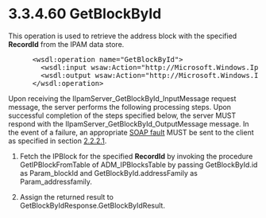 <html dir="LTR" xmlns:mshelp="http://msdn.microsoft.com/mshelp" xmlns:ddue="http://ddue.schemas.microsoft.com/authoring/2003/5" xmlns:xlink="http://www.w3.org/1999/xlink" xmlns:tool="http://www.microsoft.com/tooltip">
 <body>
 <div id="header">
 <h1 class="heading">3.3.4.60 GetBlockById</h1>
 </div>
 <div id="mainSection">
 <div id="mainBody">
 <div id="allHistory" class="saveHistory"></div>
 <div id="sectionSection0" class="section" name="collapseableSection">
 

<p>This operation is used to retrieve the address block with
the specified <b>RecordId</b> from the IPAM data store.</p>

<dl>
<dd>
<div><pre> &lt;wsdl:operation name=&quot;GetBlockById&quot;&gt;
   &lt;wsdl:input wsaw:Action=&quot;http://Microsoft.Windows.Ipam/IIpamServer/GetBlockById&quot; message=&quot;ipam:IIpamServer_GetBlockById_InputMessage&quot; /&gt;
   &lt;wsdl:output wsaw:Action=&quot;http://Microsoft.Windows.Ipam/IIpamServer/GetBlockByIdResponse&quot; message=&quot;ipam:IIpamServer_GetBlockById_OutputMessage&quot; /&gt;
 &lt;/wsdl:operation&gt;
</pre></div>
</dd></dl>

<p>Upon receiving the IIpamServer_GetBlockById_InputMessage
request message, the server performs the following processing steps. Upon
successful completion of the steps specified below, the server MUST respond with
the IIpamServer_GetBlockById_OutputMessage message. In the event of a failure,
an appropriate <a href="21b4a631-8f28-420f-822f-c5f879d5046e.md#gt_ec8728a8-1a75-426f-8767-aa1932c7c19f">SOAP fault</a>
MUST be sent to the client as specified in section <a href="a90ad88d-2468-4ac1-bbb9-8f921d15bbc8.md">2.2.2.1</a>.</p>

<ol><li><p><span> </span>Fetch the
IPBlock for the specified <b>RecordId</b> by invoking the procedure
GetIPBlockFromTable of ADM_IPBlocksTable by passing GetBlockById.id as
Param_blockId and GetBlockById.addressFamily as Param_addressfamily.</p>

</li><li><p><span> </span>Assign the
returned result to GetBlockByIdResponse.GetBlockByIdResult.</p>

</li></ol>
 </div>
 </div>
 </div>
 </body>
</html>